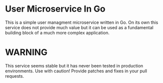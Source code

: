 # User Microservice In Go

This is a simple user managment microservice written in Go. On its own this service does not provide much value but it can be used as a fundamental building block of a much more complex application.

# WARNING

This service seems stable but it has never been tested in production environments. Use with caution! Provide patches and fixes in your pull requests.
